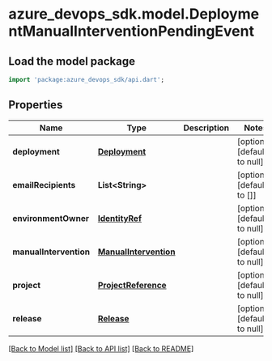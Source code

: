 # azure_devops_sdk.model.DeploymentManualInterventionPendingEvent

## Load the model package
```dart
import 'package:azure_devops_sdk/api.dart';
```

## Properties
Name | Type | Description | Notes
------------ | ------------- | ------------- | -------------
**deployment** | [**Deployment**](Deployment.md) |  | [optional] [default to null]
**emailRecipients** | **List&lt;String&gt;** |  | [optional] [default to []]
**environmentOwner** | [**IdentityRef**](IdentityRef.md) |  | [optional] [default to null]
**manualIntervention** | [**ManualIntervention**](ManualIntervention.md) |  | [optional] [default to null]
**project** | [**ProjectReference**](ProjectReference.md) |  | [optional] [default to null]
**release** | [**Release**](Release.md) |  | [optional] [default to null]

[[Back to Model list]](../README.md#documentation-for-models) [[Back to API list]](../README.md#documentation-for-api-endpoints) [[Back to README]](../README.md)



